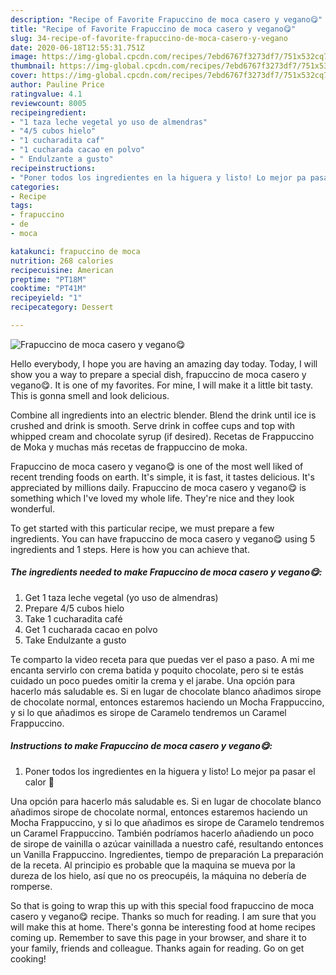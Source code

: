 ```yaml
---
description: "Recipe of Favorite Frapuccino de moca casero y vegano😋"
title: "Recipe of Favorite Frapuccino de moca casero y vegano😋"
slug: 34-recipe-of-favorite-frapuccino-de-moca-casero-y-vegano
date: 2020-06-18T12:55:31.751Z
image: https://img-global.cpcdn.com/recipes/7ebd6767f3273df7/751x532cq70/frapuccino-de-moca-casero-y-vegano😋-foto-principal.jpg
thumbnail: https://img-global.cpcdn.com/recipes/7ebd6767f3273df7/751x532cq70/frapuccino-de-moca-casero-y-vegano😋-foto-principal.jpg
cover: https://img-global.cpcdn.com/recipes/7ebd6767f3273df7/751x532cq70/frapuccino-de-moca-casero-y-vegano😋-foto-principal.jpg
author: Pauline Price
ratingvalue: 4.1
reviewcount: 8005
recipeingredient:
- "1 taza leche vegetal yo uso de almendras"
- "4/5 cubos hielo"
- "1 cucharadita caf"
- "1 cucharada cacao en polvo"
- " Endulzante a gusto"
recipeinstructions:
- "Poner todos los ingredientes en la higuera y listo! Lo mejor pa pasar el calor 🤤"
categories:
- Recipe
tags:
- frapuccino
- de
- moca

katakunci: frapuccino de moca 
nutrition: 268 calories
recipecuisine: American
preptime: "PT18M"
cooktime: "PT41M"
recipeyield: "1"
recipecategory: Dessert

---
```



![Frapuccino de moca casero y vegano😋](https://img-global.cpcdn.com/recipes/7ebd6767f3273df7/751x532cq70/frapuccino-de-moca-casero-y-vegano😋-foto-principal.jpg)

Hello everybody, I hope you are having an amazing day today. Today, I will show you a way to prepare a special dish, frapuccino de moca casero y vegano😋. It is one of my favorites. For mine, I will make it a little bit tasty. This is gonna smell and look delicious.

Combine all ingredients into an electric blender. Blend the drink until ice is crushed and drink is smooth. Serve drink in coffee cups and top with whipped cream and chocolate syrup (if desired). Recetas de Frappuccino de Moka y muchas más recetas de frappuccino de moka.

Frapuccino de moca casero y vegano😋 is one of the most well liked of recent trending foods on earth. It's simple, it is fast, it tastes delicious. It's appreciated by millions daily. Frapuccino de moca casero y vegano😋 is something which I've loved my whole life. They're nice and they look wonderful.


To get started with this particular recipe, we must prepare a few ingredients. You can have frapuccino de moca casero y vegano😋 using 5 ingredients and 1 steps. Here is how you can achieve that.

<!--inarticleads1-->

##### The ingredients needed to make Frapuccino de moca casero y vegano😋:

1. Get 1 taza leche vegetal (yo uso de almendras)
1. Prepare 4/5 cubos hielo
1. Take 1 cucharadita café
1. Get 1 cucharada cacao en polvo
1. Take  Endulzante a gusto


Te comparto la video receta para que puedas ver el paso a paso. A mi me encanta servirlo con crema batida y poquito chocolate, pero si te estás cuidado un poco puedes omitir la crema y el jarabe. Una opción para hacerlo más saludable es. Si en lugar de chocolate blanco añadimos sirope de chocolate normal, entonces estaremos haciendo un Mocha Frappuccino, y si lo que añadimos es sirope de Caramelo tendremos un Caramel Frappuccino. 

<!--inarticleads2-->

##### Instructions to make Frapuccino de moca casero y vegano😋:

1. Poner todos los ingredientes en la higuera y listo! Lo mejor pa pasar el calor 🤤


Una opción para hacerlo más saludable es. Si en lugar de chocolate blanco añadimos sirope de chocolate normal, entonces estaremos haciendo un Mocha Frappuccino, y si lo que añadimos es sirope de Caramelo tendremos un Caramel Frappuccino. También podríamos hacerlo añadiendo un poco de sirope de vainilla o azúcar vainillada a nuestro café, resultando entonces un Vanilla Frappuccino. Ingredientes, tiempo de preparación La preparación de la receta. Al principio es probable que la maquina se mueva por la dureza de los hielo, así que no os preocupéis, la máquina no debería de romperse. 

So that is going to wrap this up with this special food frapuccino de moca casero y vegano😋 recipe. Thanks so much for reading. I am sure that you will make this at home. There's gonna be interesting food at home recipes coming up. Remember to save this page in your browser, and share it to your family, friends and colleague. Thanks again for reading. Go on get cooking!
